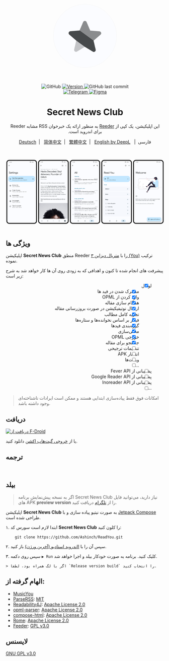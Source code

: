<div align="center">
    <img width="200" height="200" style="display: block; border: 1px solid #f5f5f5; border-radius: 9999px;" src="https://raw.githubusercontent.com/Ashinch/ReadYou/main/fastlane/metadata/android/en-US/images/icon.png">
</div>

<br>
<br>
<br>

<div align="center">
    <img alt="GitHub" src="https://img.shields.io/github/license/Ashinch/ReadYou?color=c3e7ff&style=flat-square">
    <a target="_blank" href="https://github.com/Ashinch/ReadYou/releases">
        <img alt="Version" src="https://img.shields.io/github/v/release/Ashinch/ReadYou?color=c3e7ff&label=version&style=flat-square">
    </a>
    <img alt="GitHub last commit" src="https://img.shields.io/github/last-commit/Ashinch/ReadYou?color=c3e7ff&style=flat-square">
    <br>
    <a target="_blank" href="https://t.me/ReadYouApp">
        <img alt="Telegram" src="https://img.shields.io/badge/Telegram-ReadYouApp-c3e7ff?logo=telegram&style=flat-square">
    </a>
    <a target="_blank" href="https://www.figma.com/file/ViBW8GbUgkTMmK6a80h8X1/Read-You?node-id=7028%3A23673">
        <img alt="Figma" src="https://img.shields.io/badge/Figma-ReadYou-c3e7ff?logo=figma&style=flat-square">
    </a>
</div>

<div dir="rtl" align="center">
    <h1 dir="ltr">Secret News Club</h1>
    <p>این اپلیکیشن، یک کپی از <a href="https://reederapp.com/">Reeder</a> به منظور ارائه یک خبرخوان RSS مشابه Reeder برای اندروید است.</p>
    <p>فارسی&nbsp;&nbsp;|&nbsp;&nbsp;
    <a target="_blank" href="https://github.com/Ashinch/ReadYou/blob/main/README-de.md">Deutsch</a>&nbsp;&nbsp;|&nbsp;&nbsp;
    <a target="_blank" href="https://github.com/Ashinch/ReadYou/blob/main/README-zh-CN.md">简体中文</a>&nbsp;&nbsp;|&nbsp;&nbsp;
    <a target="_blank" href="https://github.com/Ashinch/ReadYou/blob/main/README-zh-TW.md">繁體中文</a>&nbsp;&nbsp;|&nbsp;&nbsp;
    <a target="_blank" href="https://github.com/Ashinch/ReadYou/blob/main/README.md">English by DeepL</a></p>
    <br/>
    <br/>
    <img src="https://raw.githubusercontent.com/Ashinch/ReadYou/main/fastlane/metadata/android/en-US/images/phoneScreenshots/startup.png" width="19.2%" alt="startup" />
    <img src="https://raw.githubusercontent.com/Ashinch/ReadYou/main/fastlane/metadata/android/en-US/images/phoneScreenshots/feeds.png" width="19.2%" alt="feeds" />
    <img src="https://raw.githubusercontent.com/Ashinch/ReadYou/main/fastlane/metadata/android/en-US/images/phoneScreenshots/flow.png" width="19.2%" alt="flow" />
    <img src="https://raw.githubusercontent.com/Ashinch/ReadYou/main/fastlane/metadata/android/en-US/images/phoneScreenshots/read.png" width="19.2%" alt="read" />
    <img src="https://raw.githubusercontent.com/Ashinch/ReadYou/main/fastlane/metadata/android/en-US/images/phoneScreenshots/settings.png" width="19.2%" alt="settings" />
    <br/>
    <br/>
</div>

## ویژگی ها

اپلیکیشن **Secret News Club** منطق Reeder را با [متریال دیزاین ۳ (You)](https://m3.material.io/) ترکیب نموده.

پیشرفت های انجام شده تا کنون و اهدافی که به زودی روی آن ها کار خواهد شد به شرح زیر است:

<div dir="rtl">

-   [x] لوکال
    -   [x] مشترک شدن در فید ها
    -   [x] وارد کردن از OPML
    -   [x] همگام سازی مقاله
    -   [x] ارسال نوتیفیکیشن در صورت بروزرسانی مقاله
    -   [x] تجزیه کامل مطالب
    -   [x] فیلتر بر اساس نخوانده‌ها و ستاره‌ها
    -   [x] گروه‌بندی فید‌ها
    -   [x] محلی‌سازی
    -   [x] خروجی OPML
    -   [x] جستجو برای مقاله
    -   [ ] تنظیمات ترجیحی
    -   [ ] انتشار APK
    -   [ ] ویجت‌ها
    -   [ ] ...

-   [ ] پشتیبانی از Fever API
-   [ ] پشتیبانی از Google Reader API
-   [ ] پشتیبانی از Inoreader API
-   [ ] ...

</div>

> امکانات فوق فقط پیاده‌سازی ابتدایی هستند و ممکن است ایرادات ناشناخته‌ای وجود داشته باشد.

## دریافت

[<img src="https://fdroid.gitlab.io/artwork/badge/get-it-on.png"
     alt="دریافت از F-Droid"
     height="80">](https://f-droid.org/packages/me.ash.reader/)

یا از [خروجی گیت‌هاب اکشن](https://github.com/Ashinch/ReadYou/releases) دانلود کنید.

## ترجمه

<a target="_blank" href="https://hosted.weblate.org/engage/readyou/">
<img src="https://hosted.weblate.org/widgets/readyou/-/287x66-white.png" alt="" />
</a>

## بیلد

> اگر به نسخه پیش‌نمایش برنامه Secret News Club نیاز دارید،  می‌توانید فایل های APK **preview version**  را از [تلگرام](https://t.me/ReadYouApp) دریافت کنید.

اپلیکیشن **Secret News Club** به صورت نیتیو پیاده سازی و با [Jetpack Compose](https://developer.android.com/jetpack/compose) طراحی شده است.

۱. ابتدا لازم است سورس کد **Secret News Club** را کلون کنید:

```shell
    git clone https://github.com/Ashinch/ReadYou.git
```

۲. سپس آن را با [ااندروید استادیو (آخرین ورژن)](https://developer.android.com/studio) باز کنید.

۳. سپس روی دکمه `▶ Run` کلیک کنید. برنامه به صورت خودکار بیلد و اجرا خواهد شد.

    > اگر با لگ همراه بود، لطفا `Release version build` را انتخاب کنید.

## الهام گرفته از:

-   [MusicYou](https://github.com/Kyant0/MusicYou)
-   [ParseRSS](https://github.com/muhrifqii/ParseRSS): [MIT](https://github.com/muhrifqii/ParseRSS/blob/master/LICENSE)
-   [Readability4J](https://github.com/dankito/Readability4J): [Apache License 2.0](https://github.com/dankito/Readability4J/blob/master/LICENSE)
-   [opml-parser](https://github.com/mdewilde/opml-parser): [Apache License 2.0](https://github.com/mdewilde/opml-parser/blob/master/LICENSE)
-   [compose-html](https://github.com/ireward/compose-html): [Apache License 2.0](https://github.com/ireward/compose-html/blob/main/LICENSE.txt)
-   [Rome](https://github.com/rometools/rome): [Apache License 2.0](https://github.com/rometools/rome/blob/master/LICENSE)
-   [Feeder](https://gitlab.com/spacecowboy/Feeder): [GPL v3.0](https://gitlab.com/spacecowboy/Feeder/-/blob/master/LICENSE)

## لایسنس

[GNU GPL v3.0](https://github.com/Ashinch/ReadYou/blob/main/LICENSE)
